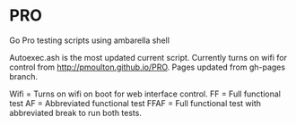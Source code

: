 PRO
===

Go Pro testing scripts using ambarella shell

Autoexec.ash is the most updated current script. Currently turns on wifi for control from http://pmoulton.github.io/PRO. Pages updated from gh-pages branch.

Wifi = Turns on wifi on boot for web interface control.
FF = Full functional test
AF = Abbreviated functional test
FFAF = Full functional test with abbreviated break to run both tests.
